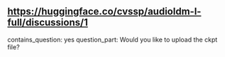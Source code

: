 ## https://huggingface.co/cvssp/audioldm-l-full/discussions/1

contains_question: yes
question_part: Would you like to upload the ckpt file?